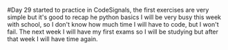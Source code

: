 #Day 29
started to 
practice in CodeSignals, the first exercises are very simple but it's good to recap he python basics
I will be very busy this week with school, so I don't know how much time I will have to code, but I won't fail.
The next week I will have my first exams so I will be studying but after that week I will have time again.

